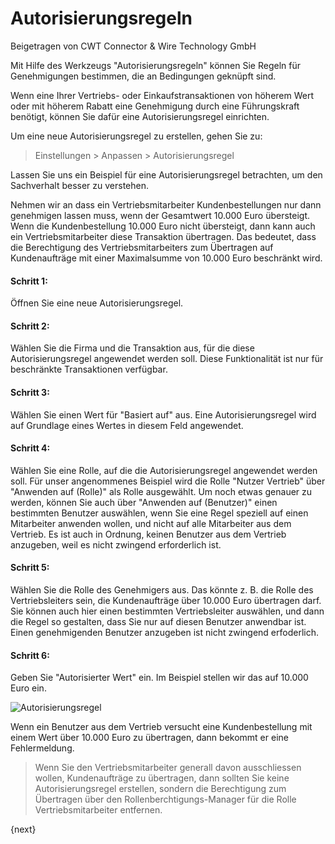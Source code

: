 # Autorisierungsregeln
<span class="text-muted contributed-by">Beigetragen von CWT Connector & Wire Technology GmbH</span>

Mit Hilfe des Werkzeugs "Autorisierungsregeln" können Sie Regeln für Genehmigungen bestimmen, die an Bedingungen geknüpft sind.

Wenn eine Ihrer Vertriebs- oder Einkaufstransaktionen von höherem Wert oder mit höherem Rabatt eine Genehmigung durch eine Führungskraft benötigt, können Sie dafür eine Autorisierungsregel einrichten.

Um eine neue Autorisierungsregel zu erstellen, gehen Sie zu:

> Einstellungen > Anpassen > Autorisierungsregel

Lassen Sie uns ein Beispiel für eine Autorisierungsregel betrachten, um den Sachverhalt besser zu verstehen.

Nehmen wir an dass ein Vertriebsmitarbeiter Kundenbestellungen nur dann genehmigen lassen muss, wenn der Gesamtwert 10.000 Euro übersteigt. Wenn die Kundenbestellung 10.000 Euro nicht übersteigt, dann kann auch ein Vertriebsmitarbeiter diese Transaktion übertragen. Das bedeutet, dass die Berechtigung des Vertriebsmitarbeiters zum Übertragen auf Kundenaufträge mit einer Maximalsumme von 10.000 Euro beschränkt wird.

#### Schritt 1:

Öffnen Sie eine neue Autorisierungsregel.

#### Schritt 2: 

Wählen Sie die Firma und die Transaktion aus, für die diese Autorisierungsregel angewendet werden soll. Diese Funktionalität ist nur für beschränkte Transaktionen verfügbar.

#### Schritt 3: 

Wählen Sie einen Wert für "Basiert auf" aus. Eine Autorisierungsregel wird auf Grundlage eines Wertes in diesem Feld angewendet.

#### Schritt 4: 

Wählen Sie eine Rolle, auf die die Autorisierungsregel angewendet werden soll. Für unser angenommenes Beispiel wird die Rolle "Nutzer Vertrieb" über "Anwenden auf (Rolle)" als Rolle ausgewählt. Um noch etwas genauer zu werden, können Sie auch über "Anwenden auf (Benutzer)" einen bestimmten Benutzer auswählen, wenn Sie eine Regel speziell auf einen Mitarbeiter anwenden wollen, und nicht auf alle Mitarbeiter aus dem Vertrieb. Es ist auch in Ordnung, keinen Benutzer aus dem Vertrieb anzugeben, weil es nicht zwingend erforderlich ist.

#### Schritt 5: 

Wählen Sie die Rolle des Genehmigers aus. Das könnte z. B. die Rolle des Vertriebsleiters sein, die Kundenaufträge über 10.000 Euro übertragen darf. Sie können auch hier einen bestimmten Vertriebsleiter auswählen, und dann die Regel so gestalten, dass Sie nur auf diesen Benutzer anwendbar ist. Einen genehmigenden Benutzer anzugeben ist nicht zwingend erfoderlich.

#### Schritt 6: 

Geben Sie "Autorisierter Wert" ein. Im Beispiel stellen wir das auf 10.000 Euro ein.

<img class="screenshot" alt="Autorisierungsregel" src="{{docs_base_url}}/assets/img/setup/auth-rule.png">

Wenn ein Benutzer aus dem Vertrieb versucht eine Kundenbestellung mit einem Wert über 10.000 Euro zu übertragen, dann bekommt er eine Fehlermeldung.

>Wenn Sie den Vertriebsmitarbeiter generall davon ausschliessen wollen, Kundenaufträge zu übertragen, dann sollten Sie keine Autorisierungsregel erstellen, sondern die Berechtigung zum Übertragen über den Rollenberchtigungs-Manager für die Rolle Vertriebsmitarbeiter entfernen.

{next}
